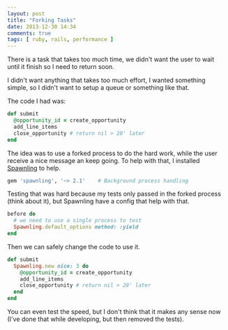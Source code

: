 ```yaml
---
layout: post
title: "Forking Tasks"
date: 2013-12-30 14:34
comments: true
tags: [ ruby, rails, performance ]
---
```


There is a task that takes too much time, we didn't want the user to
wait until it finish so I need to return soon.

I didn't want anything that takes too much effort, I wanted something
simple, so I didn't want to setup a queue or something like that.

The code I had was:

~~~ ruby
def submit
  @opportunity_id = create_opportunity
  add_line_items
  close_opportunity # return nil > 20' later
end
~~~

The idea was to use a forked process to do the hard work, while the user
receive a nice message an keep going. To help with that, I installed
[Spawnling][spawnling] to help.

~~~ ruby
gem 'spawnling', '~> 2.1'    # Background process handling
~~~

Testing that was hard because my tests only passed in the forked process
(think about it), but Spawnling have a config that help with that.

~~~ ruby
before do
  # we need to use a single process to test
  Spawnling.default_options method: :yield
end
~~~

Then we can safely change the code to use it.

~~~ ruby
def submit
  Spawnling.new nice: 3 do
    @opportunity_id = create_opportunity
    add_line_items
    close_opportunity # return nil > 20' later
  end
end
~~~

You can even test the speed, but I don't think that it makes any sense
now (I've done that while developing, but then removed the tests).

  [spawnling]: https://github.com/tra/spawnling
